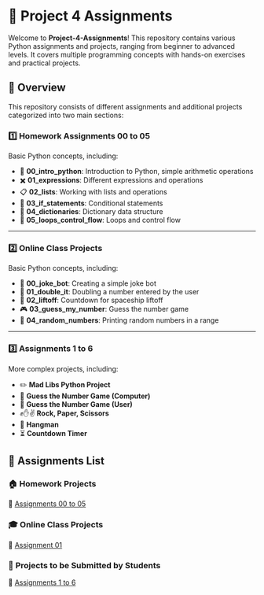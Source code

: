 
# 🚀 Project 4 Assignments

Welcome to **Project-4-Assignments**! This repository contains various Python assignments and projects, ranging from beginner to advanced levels. It covers multiple programming concepts with hands-on exercises and practical projects.

## 📌 Overview
This repository consists of different assignments and additional projects categorized into two main sections:

### 1️⃣ Homework Assignments 00 to 05
Basic Python concepts, including:
- 🐍 **00_intro_python**: Introduction to Python, simple arithmetic operations
- ✖️ **01_expressions**: Different expressions and operations
- 📋 **02_lists**: Working with lists and operations
- 🔀 **03_if_statements**: Conditional statements
- 📖 **04_dictionaries**: Dictionary data structure
- 🔁 **05_loops_control_flow**: Loops and control flow

---

### 2️⃣  Online Class Projects 
Basic Python concepts, including:
- 🐍 **00_joke_bot**: Creating a simple joke bot
- 🔄 **01_double_it**: Doubling a number entered by the user
- 🚀 **02_liftoff**: Countdown for spaceship liftoff
- 🎮 **03_guess_my_number**: Guess the number game
- 🔢 **04_random_numbers**: Printing random numbers in a range

---

### 3️⃣ Assignments 1 to 6
More complex projects, including:
- ✏️ **Mad Libs Python Project**
- 🎯 **Guess the Number Game (Computer)**
- 🎯 **Guess the Number Game (User)**
- ✊✋✌️ **Rock, Paper, Scissors**
- 🎩 **Hangman**
- ⏳ **Countdown Timer**

## 📂 Assignments List

### 🏠 **Homework Projects**
📎 [Assignments 00 to 05](https://github.com/panaversity/learn-modern-ai-python/tree/main/PROJECTS/homework_projects)

### 🎓 **Online Class Projects**
📎 [Assignment 01](https://github.com/panaversity/learn-modern-ai-python/tree/main/PROJECTS/online_class_projects)

### 📝 **Projects to be Submitted by Students**
📎 [Assignments 1 to 6](https://github.com/panaversity/learn-modern-ai-python/blob/main/PROJECTS/projects_to_be_submitted_by_students/readme.md)

